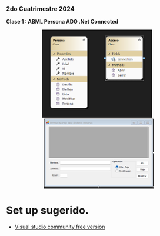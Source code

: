 ### 2do Cuatrimestre 2024

**Clase 1 : ABML Persona ADO .Net Connected**

<p align="center">
<img src="ClassDiagrams/Captura%20de%20pantalla%202024-08-18%20014943.png" alt="Diagrama de clase" width="300" style="margin-right: 10px;"/>
<img src="UI/Captura%20de%20pantalla%202024-08-18%20151503.png" alt="UI" width="300"/>
</p>

# Set up sugerido.
* [Visual studio community free version](https://visualstudio.microsoft.com/free-developer-offers/)
